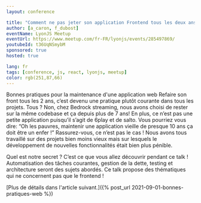 ```yaml
---
layout: conference

title: "Comment ne pas jeter son application Frontend tous les deux ans ?"
author: [a_caron, f_dubost]
eventName: LyonJS Meetup
eventUrl: https://www.meetup.com/fr-FR/lyonjs/events/285497869/
youtubeId: t36UqNSmybM
sponsored: true
hosted: true

lang: fr
tags: [conference, js, react, lyonjs, meetup]
color: rgb(251,87,66)
---
```


Bonnes pratiques pour la maintenance d'une application web
Refaire son front tous les 2 ans, c’est devenu une pratique plutôt courante dans tous les projets. Tous ? Non, chez Bedrock streaming, nous avons choisi de rester sur la même codebase et ça depuis plus de 7 ans! En plus, ce n’est pas une petite application puisqu’il s’agit de 6play et de salto.
Vous pourriez vous dire: “Oh les pauvres, maintenir une application vieille de presque 10 ans ça doit être un enfer !”
Rassurez-vous, ce n’est pas le cas ! Nous avons tous travaillé sur des projets bien moins vieux mais sur lesquels le développement de nouvelles fonctionnalités était bien plus pénible.

Quel est notre secret ? C’est ce que vous allez découvrir pendant ce talk !
Automatisation des tâches courantes, gestion de la dette, testing et architecture seront des sujets abordés.
Ce talk propose des thématiques qui ne concernent pas que le frontend !

[Plus de détails dans l'article suivant.]({% post_url 2021-09-01-bonnes-pratiques-web %})

